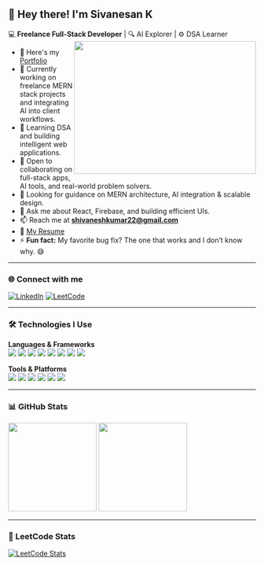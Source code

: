 ## 👋 Hey there! I'm Sivanesan K

💻 **Freelance Full-Stack Developer** | 🔍 AI Explorer | ⚙️ DSA Learner  
<img align="right" width="370" height="270" src="https://i.pinimg.com/originals/47/f0/34/47f0342cec72b800463bf003eac1257e.gif" />

- 🔭 Here's my [Portfolio](https://sivanesank-portfolio.vercel.app)
- 💼 Currently working on freelance MERN stack projects and integrating AI into client workflows.
- 🌱 Learning DSA and building intelligent web applications.
- 👯 Open to collaborating on full-stack apps, AI tools, and real-world problem solvers.
- 🤝 Looking for guidance on MERN architecture, AI integration & scalable design.
- 💬 Ask me about React, Firebase, and building efficient UIs.
- 📫 Reach me at **shivaneshkumar22@gmail.com**
- 📄 [My Resume](https://drive.google.com/file/d/1HOFnunyizv-R2ZAn2QzwtDk49n3LtJ8h/view?usp=sharing)
- ⚡ **Fun fact:** My favorite bug fix? The one that works and I don’t know why. 😅

---

### 🌐 Connect with me

[![LinkedIn](https://img.shields.io/badge/LinkedIn-0A66C2?style=for-the-badge&logo=linkedin&logoColor=white)](https://www.linkedin.com/in/sivanesan-k-56345332a)
[![LeetCode](https://img.shields.io/badge/LeetCode-FFA116?style=for-the-badge&logo=leetcode&logoColor=white)](https://leetcode.com/u/shivaneshkumar22/)

---

### 🛠️ Technologies I Use

**Languages & Frameworks**  
<img src="https://img.icons8.com/color/48/javascript.png"/> <img src="https://img.icons8.com/color/48/typescript.png"/> <img src="https://img.icons8.com/color/48/react-native.png"/> <img src="https://img.icons8.com/color/48/nodejs.png"/> <img src="https://img.icons8.com/color/48/express.png"/> <img src="https://img.icons8.com/color/48/mongodb.png"/> <img src="https://img.icons8.com/color/48/mysql.png"/> <img src="https://img.icons8.com/color/48/python.png"/>

**Tools & Platforms**  
<img src="https://img.icons8.com/color/48/firebase.png"/> <img src="https://img.icons8.com/color/48/git.png"/> <img src="https://img.icons8.com/color/48/postman-api.png"/> <img src="https://img.icons8.com/color/48/figma--v1.png"/> <img src="https://img.icons8.com/color/48/visual-studio-code-2019.png"/> <img src="https://img.icons8.com/color/48/tailwindcss.png"/>

---

### 📊 GitHub Stats

<p>
  <img src="https://github-readme-stats.vercel.app/api?username=shiva123vvv&show_icons=true&theme=react&hide_border=true" height="180"/>
  <img src="https://github-readme-stats.vercel.app/api/top-langs/?username=shiva123vvv&layout=compact&theme=react&hide_border=true" height="180"/>
</p>

---

### 🧠 LeetCode Stats

[![LeetCode Stats](https://leetcard.jacoblin.cool/Shivaneshkumar22?theme=dark&font=IBM%20Plex%20Mono)](https://leetcode.com/u/Shivaneshkumar22/)

